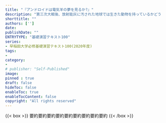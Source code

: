 ```yaml
---
title: "『アンドロイドは電気羊の夢を見るか?』"
description: "第三次大戦後、放射能灰に汚された地球では生きた動物を持っているかどうかが地位の象徴になっていた。人工の電気羊しか飼えないリックは、かくて火星から逃亡した〈奴隷〉アンドロイド八人の首にかかった賞金を狙って、決死の狩りを始めた！　現代ＳＦの旗手が斬新な着想と華麗な筆致で描く悪夢の未来世界！"
shorttitle: ""
authors: ['']
date: 
publishDate: ""
ENTRYTYPE: "基礎演習テキスト100"
series:
- 早稲田大学必修基礎演習テキスト100(2020年度)
tags: 
- 
category: 
- 
# publisher: "Self-Published"
image: 
pinned : true
draft: false
hideToc: false
enableToc: true
enableTocContent: false
copyright: "All rights reserved"
---
```


{{< box >}}
要約要約要約要約要約要約要約要約要約
{{< /box >}}